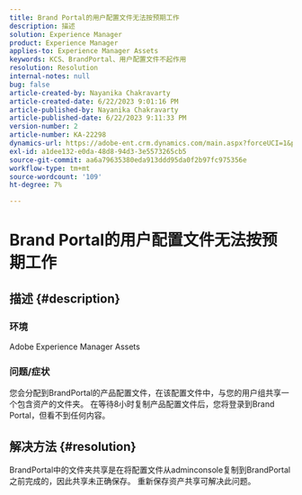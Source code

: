 ```yaml
---
title: Brand Portal的用户配置文件无法按预期工作
description: 描述
solution: Experience Manager
product: Experience Manager
applies-to: Experience Manager Assets
keywords: KCS、BrandPortal、用户配置文件不起作用
resolution: Resolution
internal-notes: null
bug: false
article-created-by: Nayanika Chakravarty
article-created-date: 6/22/2023 9:01:16 PM
article-published-by: Nayanika Chakravarty
article-published-date: 6/22/2023 9:11:33 PM
version-number: 2
article-number: KA-22298
dynamics-url: https://adobe-ent.crm.dynamics.com/main.aspx?forceUCI=1&pagetype=entityrecord&etn=knowledgearticle&id=74ac2ce9-3f11-ee11-8f6d-6045bd006d92
exl-id: a1dee132-e0da-48d8-94d3-3e5573265cb5
source-git-commit: aa6a79635380eda913ddd95da0f2b97fc975356e
workflow-type: tm+mt
source-wordcount: '109'
ht-degree: 7%

---
```


# Brand Portal的用户配置文件无法按预期工作

## 描述 {#description}


### 环境

Adobe Experience Manager Assets

### 问题/症状

您会分配到BrandPortal的产品配置文件，在该配置文件中，与您的用户组共享一个包含资产的文件夹。 在等待8小时复制产品配置文件后，您将登录到Brand Portal，但看不到任何内容。


## 解决方法 {#resolution}


BrandPortal中的文件夹共享是在将配置文件从adminconsole复制到BrandPortal之前完成的，因此共享未正确保存。 重新保存资产共享可解决此问题。
